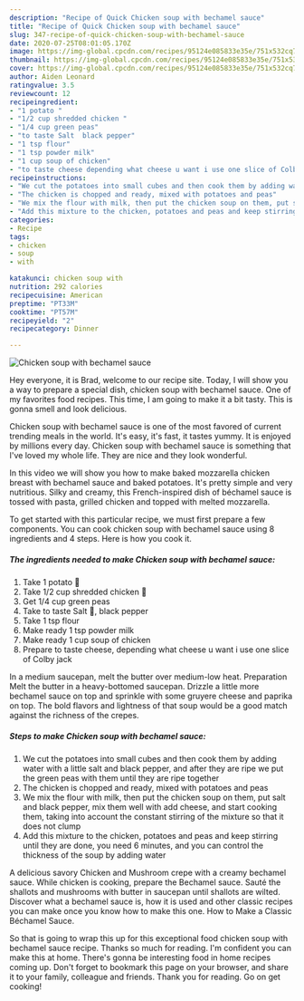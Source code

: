 ```yaml
---
description: "Recipe of Quick Chicken soup with bechamel sauce"
title: "Recipe of Quick Chicken soup with bechamel sauce"
slug: 347-recipe-of-quick-chicken-soup-with-bechamel-sauce
date: 2020-07-25T08:01:05.170Z
image: https://img-global.cpcdn.com/recipes/95124e085833e35e/751x532cq70/chicken-soup-with-bechamel-sauce-recipe-main-photo.jpg
thumbnail: https://img-global.cpcdn.com/recipes/95124e085833e35e/751x532cq70/chicken-soup-with-bechamel-sauce-recipe-main-photo.jpg
cover: https://img-global.cpcdn.com/recipes/95124e085833e35e/751x532cq70/chicken-soup-with-bechamel-sauce-recipe-main-photo.jpg
author: Aiden Leonard
ratingvalue: 3.5
reviewcount: 12
recipeingredient:
- "1 potato "
- "1/2 cup shredded chicken "
- "1/4 cup green peas"
- "to taste Salt  black pepper"
- "1 tsp flour"
- "1 tsp powder milk"
- "1 cup soup of chicken"
- "to taste cheese depending what cheese u want i use one slice of Colby jack"
recipeinstructions:
- "We cut the potatoes into small cubes and then cook them by adding water with a little salt and black pepper, and after they are ripe we put the green peas with them until they are ripe together"
- "The chicken is chopped and ready, mixed with potatoes and peas"
- "We mix the flour with milk, then put the chicken soup on them, put salt and black pepper, mix them well with add cheese, and start cooking them, taking into account the constant stirring of the mixture so that it does not clump"
- "Add this mixture to the chicken, potatoes and peas and keep stirring until they are done, you need 6 minutes, and you can control the thickness of the soup by adding water"
categories:
- Recipe
tags:
- chicken
- soup
- with

katakunci: chicken soup with 
nutrition: 292 calories
recipecuisine: American
preptime: "PT33M"
cooktime: "PT57M"
recipeyield: "2"
recipecategory: Dinner

---
```



![Chicken soup with bechamel sauce](https://img-global.cpcdn.com/recipes/95124e085833e35e/751x532cq70/chicken-soup-with-bechamel-sauce-recipe-main-photo.jpg)

Hey everyone, it is Brad, welcome to our recipe site. Today, I will show you a way to prepare a special dish, chicken soup with bechamel sauce. One of my favorites food recipes. This time, I am going to make it a bit tasty. This is gonna smell and look delicious.

Chicken soup with bechamel sauce is one of the most favored of current trending meals in the world. It's easy, it's fast, it tastes yummy. It is enjoyed by millions every day. Chicken soup with bechamel sauce is something that I've loved my whole life. They are nice and they look wonderful.

In this video we will show you how to make baked mozzarella chicken breast with bechamel sauce and baked potatoes. It&#39;s pretty simple and very nutritious. Silky and creamy, this French-inspired dish of béchamel sauce is tossed with pasta, grilled chicken and topped with melted mozzarella.


To get started with this particular recipe, we must first prepare a few components. You can cook chicken soup with bechamel sauce using 8 ingredients and 4 steps. Here is how you cook it.

##### The ingredients needed to make Chicken soup with bechamel sauce:

1. Take 1 potato 🥔
1. Take 1/2 cup shredded chicken 🐔
1. Get 1/4 cup green peas
1. Take to taste Salt 🧂, black pepper
1. Take 1 tsp flour
1. Make ready 1 tsp powder milk
1. Make ready 1 cup soup of chicken
1. Prepare to taste cheese, depending what cheese u want i use one slice of Colby jack


In a medium saucepan, melt the butter over medium-low heat. Preparation Melt the butter in a heavy-bottomed saucepan. Drizzle a little more bechamel sauce on top and sprinkle with some gruyere cheese and paprika on top. The bold flavors and lightness of that soup would be a good match against the richness of the crepes. 

##### Steps to make Chicken soup with bechamel sauce:

1. We cut the potatoes into small cubes and then cook them by adding water with a little salt and black pepper, and after they are ripe we put the green peas with them until they are ripe together
1. The chicken is chopped and ready, mixed with potatoes and peas
1. We mix the flour with milk, then put the chicken soup on them, put salt and black pepper, mix them well with add cheese, and start cooking them, taking into account the constant stirring of the mixture so that it does not clump
1. Add this mixture to the chicken, potatoes and peas and keep stirring until they are done, you need 6 minutes, and you can control the thickness of the soup by adding water


A delicious savory Chicken and Mushroom crepe with a creamy bechamel sauce. While chicken is cooking, prepare the Bechamel sauce. Sauté the shallots and mushrooms with butter in saucepan until shallots are wilted. Discover what a bechamel sauce is, how it is used and other classic recipes you can make once you know how to make this one. How to Make a Classic Béchamel Sauce. 

So that is going to wrap this up for this exceptional food chicken soup with bechamel sauce recipe. Thanks so much for reading. I'm confident you can make this at home. There's gonna be interesting food in home recipes coming up. Don't forget to bookmark this page on your browser, and share it to your family, colleague and friends. Thank you for reading. Go on get cooking!
